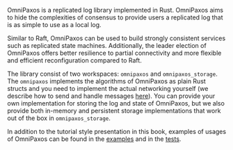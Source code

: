 OmniPaxos is a replicated log library implemented in Rust. OmniPaxos aims to hide the complexities of consensus to provide users a replicated log that is as simple to use as a local log. 

Similar to Raft, OmniPaxos can be used to build strongly consistent services such as replicated state machines. Additionally, the leader election of OmniPaxos offers better resilience to partial connectivity and more flexible and efficient reconfiguration compared to Raft.

The library consist of two workspaces: `omnipaxos` and `omnipaxos_storage`. The `omnipaxos` implements the algorithms of OmniPaxos as plain Rust structs and you need to implement the actual networking yourself (we describe how to send and handle messages [here](../../omnipaxos/communication)). You can provide your own implementation for storing the log and state of OmniPaxos, but we also provide both in-memory and persistent storage implementations that work out of the box in `omnipaxos_storage`.

In addition to the tutorial style presentation in this book, examples of usages of OmniPaxos can be found in the [examples](https://github.com/haraldng/omnipaxos/tree/master/examples) and in the [tests](https://github.com/haraldng/omnipaxos/tree/master/omnipaxos/tests).